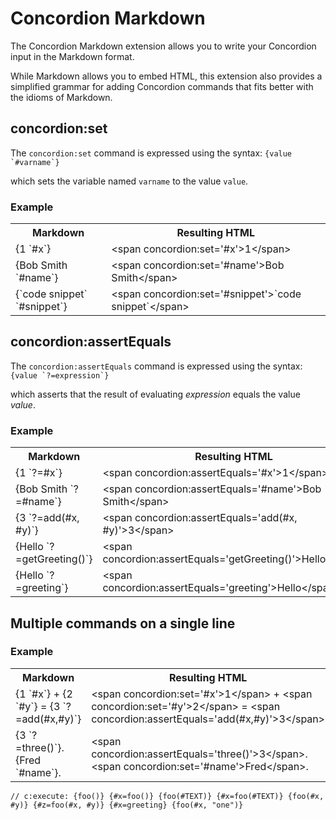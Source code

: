 # Concordion Markdown

The Concordion Markdown extension allows you to write your Concordion input in the Markdown format.

While Markdown allows you to embed HTML, this extension also provides a simplified grammar for adding Concordion commands that fits better with the idioms of Markdown.

## concordion:set

The `concordion:set` command is expressed using the syntax: ``{value `#varname`}``

which sets the variable named `varname` to the value `value`.

<div class="example">
  <h3>Example</h3>
  <table concordion:execute="#html=translate(#md)">
    <tr>
      <th concordion:set="#md">Markdown</th>
      <th concordion:assertEquals="#html">Resulting HTML</th>
    </tr>
    <tr>
      <td>{1 `#x`}</td>
      <td>&lt;span concordion:set='#x'&gt;1&lt;/span&gt;</td>
    </tr>
    <tr>
      <td>{Bob Smith `#name`}</td>
      <td>&lt;span concordion:set='#name'&gt;Bob Smith&lt;/span&gt;</td>
    </tr>
    <tr>
      <td>{`code snippet` `#snippet`}</td>
      <td>&lt;span concordion:set='#snippet'&gt;`code snippet`&lt;/span&gt;</td>
    </tr>
  </table>
</div>

## concordion:assertEquals

The `concordion:assertEquals` command is expressed using the syntax: ``{value `?=expression`}``

which asserts that the result of evaluating _expression_ equals the value _value_.

<div class="example">
  <h3>Example</h3>
  <table concordion:execute="#html=translate(#md)">
    <tr>
      <th concordion:set="#md">Markdown</th>
      <th concordion:assertEquals="#html">Resulting HTML</th>
    </tr>
    <tr>
      <td>{1 `?=#x`}</td>
      <td>&lt;span concordion:assertEquals='#x'&gt;1&lt;/span&gt;</td>
    </tr>
    <tr>
      <td>{Bob Smith `?=#name`}</td>
      <td>&lt;span concordion:assertEquals='#name'&gt;Bob Smith&lt;/span&gt;</td>
    </tr>
    <tr>
      <td>{3 `?=add(#x, #y)`}</td>
      <td>&lt;span concordion:assertEquals='add(#x, #y)'&gt;3&lt;/span&gt;</td>
    </tr>
    <tr>
      <td>{Hello `?=getGreeting()`}</td>
      <td>&lt;span concordion:assertEquals='getGreeting()'&gt;Hello&lt;/span&gt;</td>
    </tr>
    <tr>
      <td>{Hello `?=greeting`}</td>
      <td>&lt;span concordion:assertEquals='greeting'&gt;Hello&lt;/span&gt;</td>
    </tr>
  </table>
</div>

## Multiple commands on a single line

<div class="example">
  <h3>Example</h3>
  <table concordion:execute="#html=translate(#md)">
    <tr>
      <th concordion:set="#md">Markdown</th>
      <th concordion:assertEquals="#html">Resulting HTML</th>
    </tr>
    <tr>
      <td>{1 `#x`} + {2 `#y`} = {3 `?=add(#x,#y)`}</td>
      <td>&lt;span concordion:set='#x'&gt;1&lt;/span&gt; + &lt;span concordion:set='#y'&gt;2&lt;/span&gt; = &lt;span concordion:assertEquals='add(#x,#y)'&gt;3&lt;/span&gt;</td>
    </tr>
    <tr>
      <td>{3 `?=three()`}. {Fred `#name`}.</td>
      <td>&lt;span concordion:assertEquals='three()'&gt;3&lt;/span&gt;. &lt;span concordion:set='#name'&gt;Fred&lt;/span&gt;.</td>
    </tr>
  </table>
</div>



    // c:execute: {foo()} {#x=foo()} {foo(#TEXT)} {#x=foo(#TEXT)} {foo(#x, #y)} {#z=foo(#x, #y)} {#x=greeting} {foo(#x, "one")}

